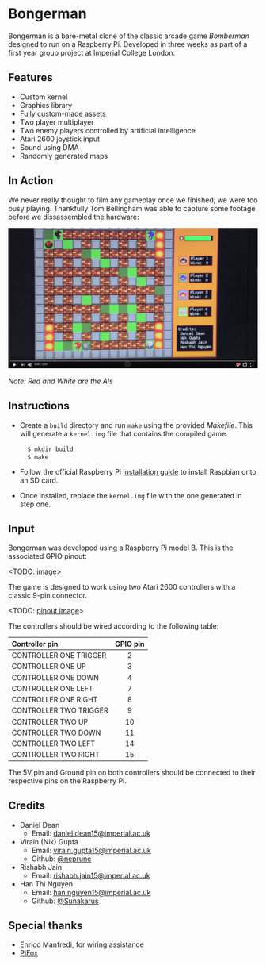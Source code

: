 Bongerman
=========
Bongerman is a bare-metal clone of the classic arcade game *Bomberman* designed to run on a Raspberry Pi. Developed in three weeks as part of a first year group project at Imperial College London.

Features
--------
* Custom kernel
* Graphics library
* Fully custom-made assets
* Two player multiplayer
* Two enemy players controlled by artificial intelligence
* Atari 2600 joystick input
* Sound using DMA
* Randomly generated maps

In Action
------------
We never really thought to film any gameplay once we finished; we were too busy playing. Thankfully Tom Bellingham was able to capture some footage before we dissassembled the hardware:

[![youtube video thumbnail](/README/images/video-thumbnail.png)](https://youtu.be/pQvIsv2j6D8)

*Note: Red and White are the AIs*

Instructions
------------
- Create a `build` directory and run `make` using the provided *Makefile*. This will generate a `kernel.img` file that contains the compiled game.

        $ mkdir build
        $ make
- Follow the official Raspberry Pi [installation guide](https://www.raspberrypi.org/documentation/installation/installing-images/) to install Raspbian onto an SD card.
- Once installed, replace the `kernel.img` file with the one generated in step one.

Input
-----
Bongerman was developed using a Raspberry Pi model B. This is the associated GPIO pinout:

<TODO: [image](https://www.raspberrypi.org/documentation/usage/gpio/)>

The game is designed to work using two Atari 2600 controllers with a classic 9-pin connector.

<TODO: [pinout image](http://www.2600connection.com/faq/vcs_system/faq_controller_pinout.jpg)>

The controllers should be wired according to the following table:

| Controller pin | GPIO pin |
|:--------------|:---------:|
|CONTROLLER ONE TRIGGER|2|
|CONTROLLER ONE UP|3|
|CONTROLLER ONE DOWN|4|
|CONTROLLER ONE LEFT|7|
|CONTROLLER ONE RIGHT|8|
|CONTROLLER TWO TRIGGER|9|
|CONTROLLER TWO UP|10|
|CONTROLLER TWO DOWN|11|
|CONTROLLER TWO LEFT|14|
|CONTROLLER TWO RIGHT|15|

The 5V pin and Ground pin on both controllers should be connected to their respective pins on the Raspberry Pi.

Credits
-------
* Daniel Dean
     - Email: daniel.dean15@imperial.ac.uk
* Virain (Nik) Gupta
     - Email: virain.gupta15@imperial.ac.uk
     - Github: [@neprune](https://github.com/neprune)
* Rishabh Jain
     - Email: rishabh.jain15@imperial.ac.uk
* Han Thi Nguyen
     - Email: han.nguyen15@imperial.ac.uk
     - Github: [@Sunakarus](https://github.com/Sunakarus)

Special thanks
--------------
* Enrico Manfredi, for wiring assistance
* [PiFox](https://github.com/ICTeam28/PiFox)
